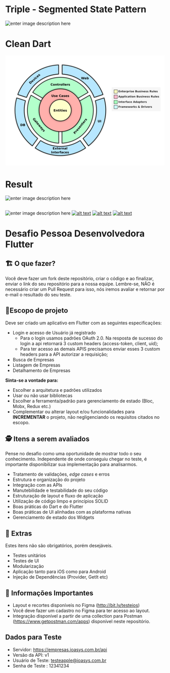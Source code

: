 
# Triple - Segmented State Pattern
![enter image description here](https://github.com/Flutterando/triple_pattern/raw/master/schema.png)

# Clean Dart

![enter image description here](https://github.com/Flutterando/Clean-Dart/raw/master/imgs/img3.png)

# Result


![enter image description here](https://lh3.googleusercontent.com/qf9fDNtihbCcPN-_FKJnNjHGh2E6ymUYFAd-Y5Fb-t2zzzOds4_k8YRbqtzzmsM7DuMA_7IR-dT0-Ye78d9ZZ8fajGpxjJCWwdraab-dv2sjz85sBdfPIlMZop8BMN1zJlVPB9WA4qf54sRxxunhu8BT1Zy-tQvMaC0e-SKY3EjIt2cUT7MAEIEWHqOC39GrGYjgUk8Ff2NUmg6mSMUbqj1l8yYrjYPmGShTtcmzfd48X5KLSPonJ6dUzYvXSfkCc0zDbr8gzoNCwCALb4Sh8KF5kVF9VP2JCLHZpM7x56kvMue4HtPR9DAcE5G9DQPnmjCRQRAaHmx3JbtOzzPe4vhYRLCTJ9uSKpUZB4v85fZP6xm2CVY8mo_Hq39aTglrk78ELJIoNeUPRlMSxmw7vcqMEjTzuxi7H6R78bpf0n1XKX7sKDTfj2VYBxzweY01lpeAxsaz7iPOKFDfjloyP45jj4VGhVld1uHEfy2beXC42t-E9MEXdepdiR5Her0V6wWYlqgVA1O3CVlakOjPWd02GgieMIpLEx6Dh2GerlcfJkwkO22CE3SJ0r6wQXM0aA4T8OMUG9myHq3WzJ0nlUIhLSxW1TLUyttp0gSQcJruU-mD2Ec5Rvvta9HUW5_rkztdZq8z5oM-Uc2SvrLaV_FiLEaVCxYk4SXSUWO9WM2aNAE2jrDrFTNiTbZk5oY9-2Hj0rBMdf1TbV-wjwrYev1gYw=w248-h468-no?authuser=0)

##

![enter image description here](https://media-private.canva.com/AUZGU/MAEY29AUZGU/1/s.png?X-Amz-Algorithm=AWS4-HMAC-SHA256&X-Amz-Credential=AKIAJWF6QO3UH4PAAJ6Q/20210315/us-east-1/s3/aws4_request&X-Amz-Date=20210315T171923Z&X-Amz-Expires=23625&X-Amz-Signature=59ac72f051668a56a309eb2e112cce0a5858028340240ecda2f86b06f6c8b207&X-Amz-SignedHeaders=host&response-expires=Mon,%2015%20Mar%202021%2023:53:08%20GMT)
[![alt text](https://camo.githubusercontent.com/d63671cd04a7ac542649b6b0c30add9f69a6cd86f9e24247cc077779539e8ad9/687474703a2f2f692e696d6775722e636f6d2f7458536f5468462e706e67 "twitter icon with padding")](https://twitter.com/naiadelali)  [![alt text](https://camo.githubusercontent.com/ccc74fb400f9d4a7fed30cad2d89c76b73be982c39af329ec78a58bb700bd995/687474703a2f2f692e696d6775722e636f6d2f50335966516f442e706e67 "facebook icon with padding")](https://www.facebook.com/naiadelali)  [![alt text](https://camo.githubusercontent.com/4ddb7eef0a7cd123a1b5e3939ca844632900059642d5ca081b986af658c21187/687474703a2f2f692e696d6775722e636f6d2f306f3438556f522e706e67 "github icon with padding")](https://github.com/naiadelali/)

##
# Desafio Pessoa Desenvolvedora Flutter

## 🏗  O que fazer?
Você deve fazer um fork deste repositório, criar o código e ao finalizar, enviar o link do seu repositório para a nossa equipe. Lembre-se, NÃO é necessário criar um Pull Request para isso, nós iremos avaliar e retornar por e-mail o resultado do seu teste.

## 📱Escopo de projeto
Deve ser criado um aplicativo em Flutter com as seguintes especificações:

* Login e acesso de Usuário já registrado
    * Para o login usamos padrões OAuth 2.0. Na resposta de sucesso do login a api retornará 3 custom headers (access-token, client, uid);
    * Para ter acesso as demais APIS precisamos enviar esses 3 custom headers para a API autorizar a requisição;
* Busca de Empresas
* Listagem de Empresas
* Detalhamento de Empresas

**Sinta-se a vontade para:**

* Escolher a arquitetura e padrões utilizados
* Usar ou não usar bibliotecas
* Escolher a ferramenta/padrão para gerenciamento de estado (Bloc, Mobx, Redux etc.)
* Complementar ou alterar layout e/ou funcionalidades para **INCREMENTAR** o projeto, não negligenciando os requisitos citados no escopo.

## 🕵 Itens a serem avaliados
Pense no desafio como uma oportunidade de mostrar todo o seu conhecimento. Independente de onde conseguiu chegar no teste, é importante disponibilizar sua implementação para analisarmos.

* Tratamento de validações, *edge cases* e erros 
* Estrutura e organização do projeto
* Integração com as APIs
* Manutebilidade e testabilidade do seu código
* Estruturação de layout e fluxo de aplicação
* Utilização de código limpo e princípios SOLID
* Boas práticas do Dart e do Flutter
* Boas práticas de UI alinhadas com as plataforma nativas
* Gerenciamento de estado dos Widgets


## 🎁 Extras
Estes itens não são obrigatórios, porém desejáveis.

* Testes unitários
* Testes de UI
* Modularização
* Aplicação tanto para iOS como para Android
* Injeção de Dependências (Provider, GetIt etc)


## 🚨 Informações Importantes
* Layout e recortes disponíveis no Figma (http://bit.ly/testeios)
* Você deve fazer um cadastro no Figma para ter acesso ao layout.
* Integração disponível a partir de uma collection para Postman (https://www.getpostman.com/apps) disponível neste repositório.

## Dados para Teste
* Servidor: https://empresas.ioasys.com.br/api
* Versão da API: v1
* Usuário de Teste: testeapple@ioasys.com.br
* Senha de Teste : 12341234